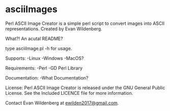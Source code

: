 <h1>asciiImages</h1>

Perl ASCII Image Creator is a simple perl script to convert images into ASCII representations.
Created by Evan Wildenberg.

What?! An acutal README?

type asciiImage.pl -h for usage.

Supports:
	-Linux
	-Windows
	-MacOS?

Requirements:
	-Perl
	-GD Perl Library

Documentation:
	-What Documentation?

License:
	Perl ASCII Image Creator is released under the GNU General Public License. See the Included LICENCE
	file for more information.

Contact Evan Wildenberg at ewilden2017@gmail.com.



